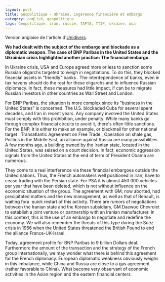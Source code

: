 ```yaml
---
layout: post
title: Géopolitique - Ukraine, ingérence financière et embargo
category: english, geopolitique
tags: Geopolitique, iran, russie, TAFTA, TTIP, ukraine, usa
---
```

Version anglaise de l'article d'<a href="http://www.unidivers.fr/amende-bnp-paribas-ingerence-protectionnisme/">Unidivers</a>.

**We had dealt with the subject of the embargo and blockade as a diplomatic weapon. The case of BNP Paribas in the United States and the Ukrainian crisis highlighted another practice: The financial embargo.**

In Ukraine crisis, USA and Europe agreed more or less to sanction some Russian oligarchs targeted to weigh in negotiations. To do this, they blocked financial assets in "friendly" banks . The interdependence of banks, even in tax havens should do the rest for these oligarchs and to influence Russian diplomacy. In fact, these measures had little impact, if can be to migrate Russian investors in other countries as Wall Street and London.

For BNP Paribas, the situation is more complex since its "business in the United States" is concerned. The U.S. blockaded Cuba for several spent decades, and Iran in recent years. Any company involved the United States must comply with this prohibition, under penalty. While many banks go through complex financial circuits to avoid it, there's often little sanctions. For the BNP, it is either to make an example, or blackmail for other national target : Transatlantic Agreement on Free Trade , Operation on shale gas, Politics in the Middle East, an alliance against Russia are many possibilities. A few months ago, a building owned by the Iranian state, located in the United States, was seized on a court decision. In fact, economic aggression signals from the United States at the end of term of President Obama are numerous.

They come to a real interference via these financial embargoes outside the United nations. Thus, the French automakers well positioned in Iran, have to cease trading with the Persian state. For PSA it is almost 450 000 vehicles per year that have been deleted, which is not without influence on the economic situation of the group. The agreement with GM, now aborted, had precipitated matters and the new management, as well as that of Renault, is waiting fora  quick restart of this activity. There are rumors of negotiations between the Iranian state and the Korean subsidiary, GM Daewoo Chevrolet to establish a joint venture or partnership with an Iranian manufacturer. In this context, this is the use of an embargo to negotiate and redefine the economy. We will also remember the threats of this type during the Suez crisis in 1956 when the United States threatened the British Pound to end the alliance France-UK-Israel.

Today, agreement profile for BNP Paribas to 9 billion Dollars deal. Furthermore the amount of the transaction and the strategy of the French group internationally, we may wonder what there is behind this agreement for the French diplomacy. European diplomatic weakness obviously weighs in this imbalance, while China and Russia are close to a gas agreement (rather favorable to China). What become very observant of economic activities in the Asian region and the eastern financial centers.
